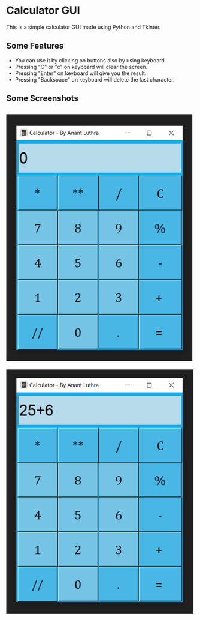 # Calculator GUI

This is a simple calculator GUI made using Python and Tkinter.

## Some Features

- You can use it by clicking on buttons also by using keyboard.
- Pressing "C" or "c" on keyboard will clear the screen.
- Pressing "Enter" on keyboard will give you the result.
- Pressing "Backspace" on keyboard will delete the last character.

## Some Screenshots

![Screenshot 1](./assets/preview1.png)
---
![Screenshot 2](./assets/preview2.png)
